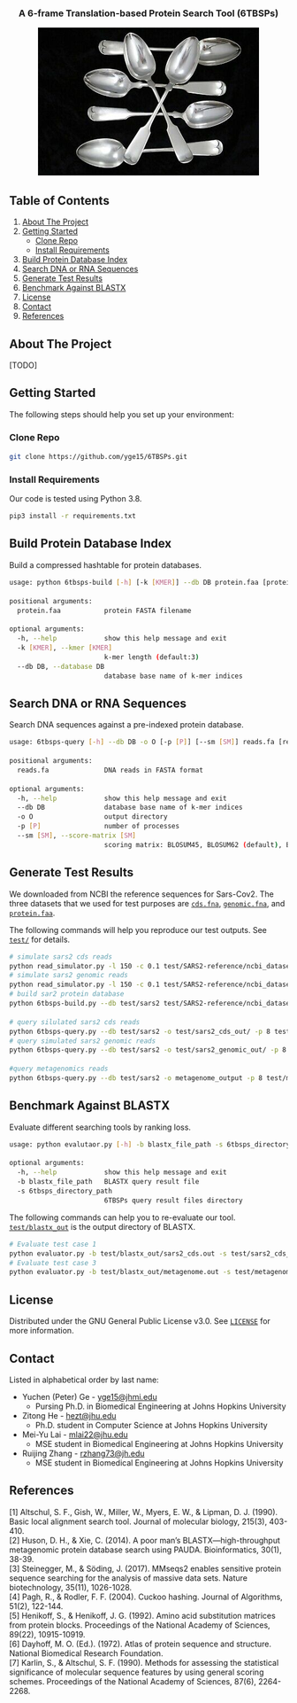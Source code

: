 <!-- INFO -->
<p align="center">
  <h3 align="center">A 6-frame Translation-based Protein Search Tool (6TBSPs)</h3>
</p>

<p align="center">
  <img src="logo.png" alt="cool project logo">
</p>

<!-- TABLE OF CONTENTS -->
## Table of Contents
<ol>
  <li><a href="#about-the-project">About The Project</a></li>
  <li>
    <a href="#getting-started">Getting Started</a>
    <ul>
      <li><a href="#clone-repo">Clone Repo</a></li>
      <li><a href="#install-requirements">Install Requirements</a></li>
    </ul>
  </li>
  <li><a href="#build-protein-database-index">Build Protein Database Index</a></li>
  <li><a href="#search-dna-or-rna-sequences">Search DNA or RNA Sequences</a></li>
  <li><a href="#generate-test-results">Generate Test Results</a></li>
  <li><a href="#benchmark-agaisnt-blastx">Benchmark Against BLASTX</a></li>
  <li><a href="#license">License</a></li>
  <li><a href="#contact">Contact</a></li>
  <li><a href="#references">References</a></li>
</ol>

<!-- ABOUT THE PROJECT -->
## About The Project
[TODO]

<!-- GETTING STARTED -->
## Getting Started

The following steps should help you set up your environment:

### Clone Repo

```sh
git clone https://github.com/yge15/6TBSPs.git
```

### Install Requirements

Our code is tested using Python 3.8.
```sh
pip3 install -r requirements.txt
```
## Build Protein Database Index

Build a compressed hashtable for protein databases.
```sh
usage: python 6tbsps-build [-h] [-k [KMER]] --db DB protein.faa [protein.faa ...]

positional arguments:
  protein.faa           protein FASTA filename

optional arguments:
  -h, --help            show this help message and exit
  -k [KMER], --kmer [KMER]
                        k-mer length (default:3)
  --db DB, --database DB
                        database base name of k-mer indices
```

## Search DNA or RNA Sequences

Search DNA sequences against a pre-indexed protein database.
```sh
usage: 6tbsps-query [-h] --db DB -o O [-p [P]] [--sm [SM]] reads.fa [reads.fa ...]

positional arguments:
  reads.fa              DNA reads in FASTA format

optional arguments:
  -h, --help            show this help message and exit
  --db DB               database base name of k-mer indices
  -o O                  output directory
  -p [P]                number of processes
  --sm [SM], --score-matrix [SM]
                        scoring matrix: BLOSUM45, BLOSUM62 (default), BLOSUM80
```


## Generate Test Results

We downloaded from NCBI the reference sequences for Sars-Cov2.
The three datasets that we used for test purposes are [`cds.fna`](test/SARS2-reference/ncbi_dataset/data/cds.fna), 
[`genomic.fna`](test/SARS2-reference/ncbi_dataset/data/genomic.fna),
and [`protein.faa`](test/SARS2-reference/ncbi_dataset/data/protein.faa).

The following commands will help you reproduce our test outputs. See [`test/`](test/) for details.
```sh
# simulate sars2 cds reads
python read_simulator.py -l 150 -c 0.1 test/SARS2-reference/ncbi_dataset/data/cds.fna > test/sars2_cds_l150_c01.fa
# simulate sars2 genomic reads
python read_simulator.py -l 150 -c 0.1 test/SARS2-reference/ncbi_dataset/data/genomic.fna > test/sars2_genomic_l150_c01.fa
# build sar2 protein database
python 6tbsps-build.py --db test/sars2 test/SARS2-reference/ncbi_dataset/data/protein.faa

# query silulated sars2 cds reads
python 6tbsps-query.py --db test/sars2 -o test/sars2_cds_out/ -p 8 test/sars2_cds_l150_c01.fa
# query simulated sars2 genomic reads
python 6tbsps-query.py --db test/sars2 -o test/sars2_genomic_out/ -p 8 test/sars2_genomic_l150_c01.fa

#query metagenomics reads
python 6tbsps-query.py --db test/sars2 -o metagenome_output -p 8 test/metagenome_seqs.fasta
```

## Benchmark Against BLASTX

Evaluate different searching tools by ranking loss.
```sh
usage: python evalutaor.py [-h] -b blastx_file_path -s 6tbsps_directory_path

optional arguments:
  -h, --help            show this help message and exit
  -b blastx_file_path   BLASTX query result file
  -s 6tbsps_directory_path
                        6TBSPs query result files directory
```
The following commands can help you to re-evaluate our tool. [`test/blastx_out`](test/blastx_out) is the output directory of BLASTX.
```sh
# Evaluate test case 1
python evaluator.py -b test/blastx_out/sars2_cds.out -s test/sars2_cds_out
# Evaluate test case 3
python evaluator.py -b test/blastx_out/metagenome.out -s test/metagenome_output
```

<!-- LICENSE -->
## License
Distributed under the GNU General Public License v3.0. See [`LICENSE`](LICENSE) for more information.

<!-- CONTACT -->
## Contact

Listed in alphabetical order by last name:
* Yuchen (Peter) Ge - yge15@jhmi.edu
  * Pursing Ph.D. in Biomedical Engineering at Johns Hopkins University
* Zitong He - hezt@jhu.edu
  * Ph.D. student in Computer Science at Johns Hopkins University
* Mei-Yu Lai - mlai22@jhu.edu
  * MSE student in Biomedical Engineering at Johns Hopkins University
* Ruijing Zhang - rzhang73@jh.edu
  * MSE student in Biomedical Engineering at Johns Hopkins University


<!-- REFERENCES -->
## References

[1] Altschul, S. F., Gish, W., Miller, W., Myers, E. W., & Lipman, D. J. (1990). Basic local alignment search tool. Journal of molecular biology, 215(3), 403-410.  
[2] Huson, D. H., & Xie, C. (2014). A poor man’s BLASTX—high-throughput metagenomic protein database search using PAUDA. Bioinformatics, 30(1), 38-39.  
[3] Steinegger, M., & Söding, J. (2017). MMseqs2 enables sensitive protein sequence searching for the analysis of massive data sets. Nature biotechnology, 35(11), 1026-1028.  
[4] Pagh, R., & Rodler, F. F. (2004). Cuckoo hashing. Journal of Algorithms, 51(2), 122-144.  
[5] Henikoff, S., & Henikoff, J. G. (1992). Amino acid substitution matrices from protein blocks. Proceedings of the National Academy of Sciences, 89(22), 10915-10919.  
[6] Dayhoff, M. O. (Ed.). (1972). Atlas of protein sequence and structure. National Biomedical Research Foundation.  
[7] Karlin, S., & Altschul, S. F. (1990). Methods for assessing the statistical significance of molecular sequence features by using general scoring schemes. Proceedings of the National Academy of Sciences, 87(6), 2264-2268.


